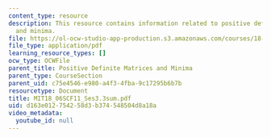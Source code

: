 ```yaml
---
content_type: resource
description: This resource contains information related to positive definite matrices
  and minima.
file: https://ol-ocw-studio-app-production.s3.amazonaws.com/courses/18-06sc-linear-algebra-fall-2011/d163e012754258d3b374548504d8a18a_MIT18_06SCF11_Ses3.3sum.pdf
file_type: application/pdf
learning_resource_types: []
ocw_type: OCWFile
parent_title: Positive Definite Matrices and Minima
parent_type: CourseSection
parent_uid: c75e4546-e980-a4f3-4fba-9c17295b6b7b
resourcetype: Document
title: MIT18_06SCF11_Ses3.3sum.pdf
uid: d163e012-7542-58d3-b374-548504d8a18a
video_metadata:
  youtube_id: null
---
```

